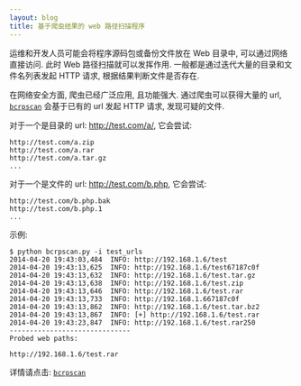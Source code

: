 ```yaml
---
layout: blog
title: 基于爬虫结果的 web 路径扫描程序
---
```


运维和开发人员可能会将程序源码包或备份文件放在 Web 目录中, 可以通过网络直接访问. 此时 Web 路径扫描就可以发挥作用. 一般都是通过迭代大量的目录和文件名列表发起 HTTP 请求, 根据结果判断文件是否存在.

在网络安全方面, 爬虫已经广泛应用, 且功能强大. 通过爬虫可以获得大量的 url,  [`bcrpscan`](https://github.com/secfree/bcrpscan) 会基于已有的 url 发起 HTTP 请求, 发现可疑的文件.

对于一个是目录的 url: http://test.com/a/, 它会尝试:

```
http://test.com/a.zip
http://test.com/a.rar
http://test.com/a.tar.gz
...
```

对于一个是文件的 url: http://test.com/b.php, 它会尝试:

```
http://test.com/b.php.bak
http://test.com/b.php.1
...
```

示例:

```
$ python bcrpscan.py -i test_urls
2014-04-20 19:43:03,484  INFO: http://192.168.1.6/test
2014-04-20 19:43:13,625  INFO: http://192.168.1.6/test67187c0f
2014-04-20 19:43:13,632  INFO: http://192.168.1.6/test.tar.gz
2014-04-20 19:43:13,638  INFO: http://192.168.1.6/test.zip
2014-04-20 19:43:13,646  INFO: http://192.168.1.6/test.rar
2014-04-20 19:43:13,733  INFO: http://192.168.1.667187c0f
2014-04-20 19:43:13,862  INFO: http://192.168.1.6/test.tar.bz2
2014-04-20 19:43:13,867  INFO: [+] http://192.168.1.6/test.rar
2014-04-20 19:43:23,847  INFO: http://192.168.1.6/test.rar250
------------------------------
Probed web paths:

http://192.168.1.6/test.rar
```

详情请点击: [`bcrpscan`](https://github.com/secfree/bcrpscan)
